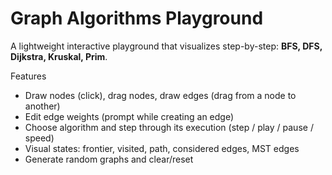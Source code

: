 # Graph Algorithms Playground


A lightweight interactive playground that visualizes step-by-step: **BFS, DFS, Dijkstra, Kruskal, Prim**.


Features
- Draw nodes (click), drag nodes, draw edges (drag from a node to another)
- Edit edge weights (prompt while creating an edge)
- Choose algorithm and step through its execution (step / play / pause / speed)
- Visual states: frontier, visited, path, considered edges, MST edges
- Generate random graphs and clear/reset
